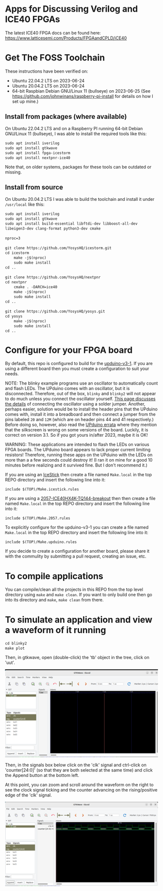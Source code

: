 # Apps for Discussing Verilog and ICE40 FPGAs

The latest ICE40 FPGA docs can be found here: https://www.latticesemi.com/Products/FPGAandCPLD/iCE40

# Get The FOSS Toolchain

These instructions have been verified on:
- Ubuntu 22.04.2 LTS on 2023-06-24
- Ubuntu 20.04.2 LTS on 2023-06-24
- 64-bit Raspbian Debian GNU/Linux 11 (bullseye) on 2023-06-25 (See https://github.com/johnwinans/raspberry-pi-install for details on how I set up mine.)


## Install from packages (where available)

On Ubuntu 22.04.2 LTS and on a Raspberry PI running 64-bit Debian GNU/Linux 11 (bullseye), I was able to install the required tools like this:

```
sudo apt install iverilog
sudo apt install gtkwave
sudo apt install fpga-icestorm
sudo apt install nextpnr-ice40
```

Note that, on older systems, packages for these tools can be outdated or missing.

## Install from source

On Ubuntu 20.04.2 LTS I was able to build the toolchain and install it under `/usr/local` like this:

```
sudo apt install iverilog
sudo apt install gtkwave
sudo apt install build-essential libftdi-dev libboost-all-dev libeigen3-dev clang-format python3-dev cmake

nproc=3

git clone https://github.com/YosysHQ/icestorm.git
cd icestorm
    make -j$(nproc)
    sudo make install
cd ..

git clone https://github.com/YosysHQ/nextpnr
cd nextpnr
    cmake . -DARCH=ice40
    make -j$(nproc)
    sudo make install
cd ..

git clone https://github.com/YosysHQ/yosys.git
cd yosys
    make -j$(nproc)
    sudo make install
cd ..
```

# Configure for your FPGA board

By default, this repo is configured to build for the [upduino-v3-1](https://tinyvision.ai/products/upduino-v3-1).
If you are using a different board then you must create a configuration to suit your needs.

NOTE: The blinky example programs use an oscillator to automatically count and flash LEDs.  The UPduino comes with an oscillator, but it is disconnected.  Therefore, out of the box, `blinky` and `blinky2` will not appear to do much unless you connect the oscillator yourself.  [This page discusses the details](https://upduino.readthedocs.io/en/latest/tutorials/oscillator.html) of connecting the oscillator using a solder jumper.  Another, perhaps easier, solution would be to install the header pins that the UPduino comes with, install it into a breadboard and then connect a jumper from the pins labeled `20` and `12M` (which are on header pins 44 and 41 respectively.)  Before doing so, however, also read the [UPduino errata](https://upduino.readthedocs.io/en/latest/features/specs.html#errata) where they mention that the silkscreen is wrong on some versions of the board.  Luckily, it is correct on version 3.1.  So if you got yours in/after 2023, maybe it is OK!

WARNING: These applications are intended to flash the LEDs on various FPGA boards.  The UPduino board appears to lack proper current limiting resistors! Therefore, running these apps on the UPduino with the LEDs on more than a a few seconds could destroy it!  (I ran it on mine for a good 10 minutes before realizing and it survived fine.  But I don't recommend it.)

If you are using an [IceStick](https://www.latticesemi.com/icestick) then create a file named `Make.local` in
the top REPO directory and insert the following line into it:

```
include $(TOP)/Make.icestick.rules
```

If you are using a [2057-ICE40HX4K-TQ144-breakout](https://github.com/johnwinans/2057-ICE40HX4K-TQ144-breakout) then
then create a file named `Make.local` in the top REPO directory and insert the following line into it:

```
include $(TOP)/Make.2057.rules
```

To explicitly configure for the upduino-v3-1 you can create a file named `Make.local` in the top REPO directory and insert the following line into it:

```
include $(TOP)/Make.upduino.rules
```

If you decide to create a configuration for another board, please share it with the commulity by 
submitting a pull request, creating an issue, etc.


# To compile applications

You can compile/clean all the projects in this REPO from the top level directory
using `make` and `make clean`.  If you want to only build one then go into its
directory and `make`, `make clean` from there.

# To simulate an application and view a waveform of it running 

```
cd blinky2
make plot
```

Then, in gtkwave, open (double-click) the 'tb' object in the tree, click on 'uut'. 

![selecting signals to view](./pics/selsig.png)


Then, in the signals box below click on the 'clk' signal and ctrl-click on 'counter[24:0]'
(so that they are both selected at the same time) and click the Append button at the 
bottom left.  

At this point, you can zoom and scroll around the waveform on the right to see the 
clock signal ticking and the counter advancing on the rising/positive edge of 
the 'clk' signal.

![selecting signals to view](./pics/waveform.png)
